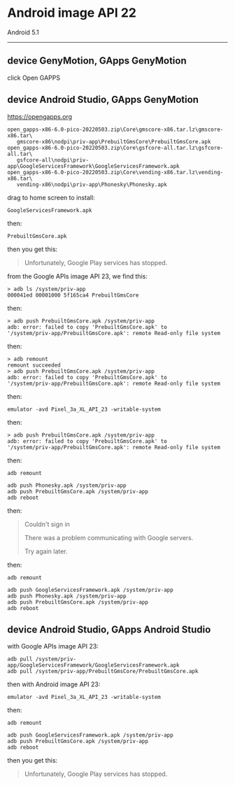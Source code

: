 # Android image API 22

Android 5.1

---------------------------------------------------------------------------------

## device GenyMotion, GApps GenyMotion

click Open GAPPS

## device Android Studio, GApps GenyMotion

https://opengapps.org

~~~
open_gapps-x86-6.0-pico-20220503.zip\Core\gmscore-x86.tar.lz\gmscore-x86.tar\
   gmscore-x86\nodpi\priv-app\PrebuiltGmsCore\PrebuiltGmsCore.apk
open_gapps-x86-6.0-pico-20220503.zip\Core\gsfcore-all.tar.lz\gsfcore-all.tar\
   gsfcore-all\nodpi\priv-app\GoogleServicesFramework\GoogleServicesFramework.apk
open_gapps-x86-6.0-pico-20220503.zip\Core\vending-x86.tar.lz\vending-x86.tar\
   vending-x86\nodpi\priv-app\Phonesky\Phonesky.apk
~~~

drag to home screen to install:

~~~
GoogleServicesFramework.apk
~~~

then:

~~~
PrebuiltGmsCore.apk
~~~

then you get this:

> Unfortunately, Google Play services has stopped.

from the Google APIs image API 23, we find this:

~~~
> adb ls /system/priv-app
000041ed 00001000 5f165ca4 PrebuiltGmsCore
~~~

then:

~~~
> adb push PrebuiltGmsCore.apk /system/priv-app
adb: error: failed to copy 'PrebuiltGmsCore.apk' to
'/system/priv-app/PrebuiltGmsCore.apk': remote Read-only file system
~~~

then:

~~~
> adb remount
remount succeeded
> adb push PrebuiltGmsCore.apk /system/priv-app
adb: error: failed to copy 'PrebuiltGmsCore.apk' to
'/system/priv-app/PrebuiltGmsCore.apk': remote Read-only file system
~~~

then:

~~~
emulator -avd Pixel_3a_XL_API_23 -writable-system
~~~

then:

~~~
> adb push PrebuiltGmsCore.apk /system/priv-app
adb: error: failed to copy 'PrebuiltGmsCore.apk' to
'/system/priv-app/PrebuiltGmsCore.apk': remote Read-only file system
~~~

then:

~~~
adb remount

adb push Phonesky.apk /system/priv-app
adb push PrebuiltGmsCore.apk /system/priv-app
adb reboot
~~~

then:

> Couldn't sign in
>
> There was a problem communicating with Google servers.
>
> Try again later.

then:

~~~
adb remount

adb push GoogleServicesFramework.apk /system/priv-app
adb push Phonesky.apk /system/priv-app
adb push PrebuiltGmsCore.apk /system/priv-app
adb reboot
~~~

## device Android Studio, GApps Android Studio

with Google APIs image API 23:

~~~
adb pull /system/priv-app/GoogleServicesFramework/GoogleServicesFramework.apk
adb pull /system/priv-app/PrebuiltGmsCore/PrebuiltGmsCore.apk
~~~

then with Android image API 23:

~~~
emulator -avd Pixel_3a_XL_API_23 -writable-system
~~~

then:

~~~
adb remount

adb push GoogleServicesFramework.apk /system/priv-app
adb push PrebuiltGmsCore.apk /system/priv-app
adb reboot
~~~

then you get this:

> Unfortunately, Google Play services has stopped.
